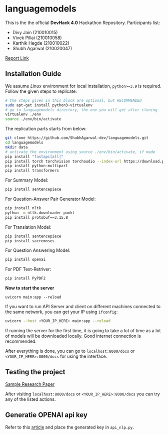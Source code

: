 # languagemodels

This is the the official **DevHack 4.0** Hackathon Repository. Participants list:
-  Divy Jain (210010015)
-  Vivek Pillai (210010058)
-  Karthik Hegde (210010022)
-  Shubh Agarwal (210020047)

[Report Link](https://docs.google.com/document/d/1X2Ip_jUD6hoqVXg88Mf6ZKAaGaZh2mznHGZjWrpNxDk/edit?usp=sharing)

## Installation Guide

We assume *Linux* environment for local installation, `python>=3.9` is required. Follow the given steps to replicate:

```sh
# the steps given in this block are optional, but RECOMMENDED 
sudo apt-get install python3-virtualenv
# go to languagemodels directory, the one you will get after cloning
virtualenv ./env
source ./env/bin/activate
```

The replication parts starts from below:

```sh
git clone https://github.com/ShubhAgarwal-dev/languagemodels.git
cd languagemodels
mkdir data
# activate the environment using source ./env/bin/activate, if made
pip install "fastapi[all]"
pip install torch torchvision torchaudio --index-url https://download.pytorch.org/whl/cpu
pip install python-multipart
pip install transformers
```

For Summary Model:
```sh
pip install sentencepiece
```

For Question-Answer Pair Generator Model:
```sh
pip install nltk
python -m nltk.downloader punkt
pip install protobuf==3.15.8
```

For Translation Model:
```sh
pip install sentencepiece
pip install sacremoses
```

For Question Answering Model:
```sh
pip install openai
```

For PDF Text-Retriver:
```sh
pip install PyPDF2
```

**Now to start the server**
```
uvicorn main:app --reload
```

If you want to run API Server and client on different machines connected to the same network,  you can get your IP using `ifconfig`:
```sh
uvicorn --host <YOUR_IP_HERE> main:app --reload
```

If running the server for the first time, it is going to take a lot of time as a lot of models will be downloaded locally. Good internet connection is recommended. 

After everything is done, you can go to `localhost:8000/docs` or `<YOUR_IP_HERE>:8000/docs` for using the interface.

## Testing the project
[Sample Research Paper](https://drive.google.com/file/d/1KT31DzDvVDgHAxSjYrNYfeb53NkoiIHM/view?usp=sharing) 

After visiting  `localhost:8000/docs` or `<YOUR_IP_HERE>:8000/docs` you can try any of the listed actions.

## Generatie OPENAI api key

Refer to this  [article](https://elephas.app/blog/how-to-create-openai-api-keys-cl5c4f21d281431po7k8fgyol0) and place the generated key in `api_nlp.py`.
